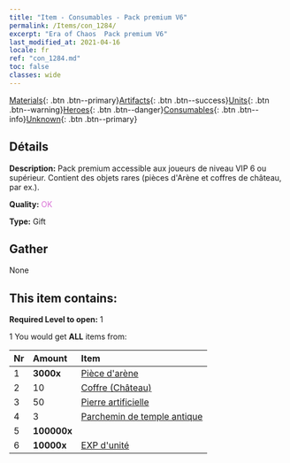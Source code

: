 ```yaml
---
title: "Item - Consumables - Pack premium V6"
permalink: /Items/con_1284/
excerpt: "Era of Chaos  Pack premium V6"
last_modified_at: 2021-04-16
locale: fr
ref: "con_1284.md"
toc: false
classes: wide
---
```

 [Materials](/fr/Items/){: .btn .btn--primary}[Artifacts](/fr/Items/Artifacts/){: .btn .btn--success}[Units](/fr/Items/Units/){: .btn .btn--warning}[Heroes](/fr/Items/Heroes/){: .btn .btn--danger}[Consumables](/fr/Items/Consumables/){: .btn .btn--info}[Unknown](/fr/Items/Unknown/){: .btn .btn--primary}

## Détails
 **Description:** Pack premium accessible aux joueurs de niveau VIP 6 ou supérieur. Contient des objets rares (pièces d'Arène et coffres de château, par ex.).

 **Quality:** <span style="color: #DA70D6">OK</span>

 **Type:** Gift

## Gather

  None

## This item contains:

 **Required Level to open:** 1

 1 You would get **ALL** items  from:

  | Nr | Amount |     Item    |
  |:---|:-------|:------------|
  | 1 |  **3000x** | [Pièce d'arène](/fr/Items/con_903/) |  | 
  | 2 | 10 | [Coffre (Château)](/fr/Items/con_1269/) |  | 
  | 3 | 50 | [Pierre artificielle](/fr/Items/art_188/) |  | 
  | 4 | 3 | [Parchemin de temple antique](/fr/Items/con_697/) |  | 
  | 5 |  **100000x** | <i class="fas fa-coins"/> |  | 
  | 6 |  **10000x** | [EXP d'unité](/fr/Items/con_902/) |  | 
